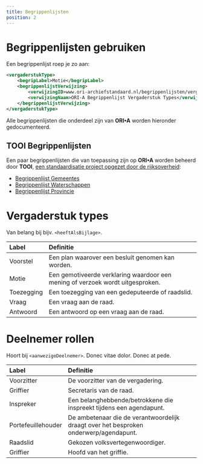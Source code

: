 ```yaml
---
title: Begrippenlijsten
position: 2
---
```


# Begrippenlijsten gebruiken

Een begrippenlijst roep je zo aan:

``` xml
<vergaderstukType>
    <begripLabel>Motie</begripLabel>
    <begrippenlijstVerwijzing>
        <verwijzingID>www.ori-archiefstandaard.nl/begrippenlijsten/vergaderstuk-types</verwijzingID>
        <verwijzingNaam>ORI-A Begrippenlijst Vergaderstuk Types</verwijzingNaam>
    </begrippenlijstVerwijzing>
</vergaderstukType>
```

Alle begrippenlijsten die onderdeel zijn van **ORI•A** worden hieronder gedocumenteerd.

## TOOI Begrippenlijsten

Een paar begrippenlijsten die van toepassing zijn op **ORI•A** worden beheerd door **TOOI**, [een standaardisatie project opgezet door de rijksoverheid](https://standaarden.overheid.nl/tooi/doc/tooi-registers/):

* [Begrippenlijst Gemeentes](https://identifier.overheid.nl/tooi/set/rwc_gemeenten_compleet/4)
* [Begrippenlijst Waterschappen](https://identifier.overheid.nl/tooi/set/rwc_gemeenten_compleet/4)
* [Begrippenlijst Provincie](https://identifier.overheid.nl/tooi/set/rwc_gemeenten_compleet/4)

# Vergaderstuk types

Van belang bij bijv. `<heeftAlsBijlage>`.

| Label      | Definitie                                                                      |
|:-----------|:-------------------------------------------------------------------------------|
| Voorstel   | Een plan waarover een besluit genomen kan worden.                              |
| Motie      | Een gemotiveerde verklaring waardoor een mening of verzoek wordt uitgesproken. |
| Toezegging | Een toezegging van een gedeputeerde of raadslid.                               |
| Vraag      | Een vraag aan de raad.                                                         |
| Antwoord   | Een antwoord op een vraag aan de raad.                                         |


# Deelnemer rollen

Hoort bij `<aanwezigeDeelnemer>`. Donec vitae dolor.  Donec at pede. 


| Label              | Definitie                                                                             |
|:-------------------|:--------------------------------------------------------------------------------------|
| Voorzitter         | De voorzitter van de vergadering.                                                     |
| Griffier           | Secretaris van de raad.                                                               |
| Inspreker          | Een belanghebbende/betrokkene die inspreekt tijdens een agendapunt.                   |
| Portefeuillehouder | De ambetenaar die de verantwoordelijk draagt over het besproken onderwerp/agendapunt. |
| Raadslid           | Gekozen volksvertegenwoordiger.                                                       |
| Griffier           | Hoofd van het griffie.                                                                |
